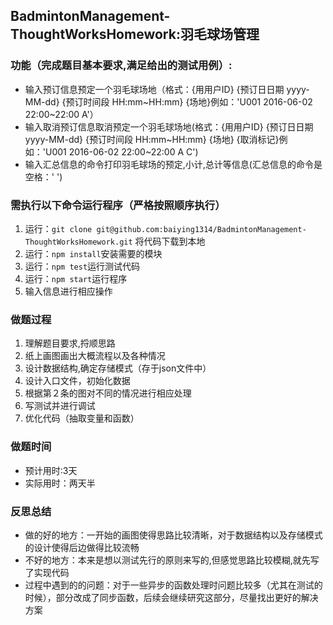 ## BadmintonManagement-ThoughtWorksHomework:羽毛球场管理
### 功能（完成题目基本要求,满足给出的测试用例）:
- 输入预订信息预定一个羽毛球场地（格式：{用用户ID} {预订日日期 yyyy-MM-dd} {预订时间段 HH:mm~HH:mm} {场地}例如：'U001 2016-06-02 22:00~22:00 A'）
- 输入取消预订信息取消预定一个羽毛球场地(格式：{用用户ID} {预订日日期 yyyy-MM-dd} {预订时间段 HH:mm~HH:mm} {场地} {取消标记}例如：'U001 2016-06-02 22:00~22:00 A C')
- 输入汇总信息的命令打印羽毛球场的预定,小计,总计等信息(汇总信息的命令是空格：' ')

### 需执行以下命令运行程序（严格按照顺序执行）
1. 运行：`git clone git@github.com:baiying1314/BadmintonManagement-ThoughtWorksHomework.git` 将代码下载到本地
2. 运行：`npm install`安装需要的模块
3. 运行：`npm test`运行测试代码
4. 运行：`npm start`运行程序
5. 输入信息进行相应操作

### 做题过程
1. 理解题目要求,捋顺思路
2. 纸上画图画出大概流程以及各种情况
3. 设计数据结构,确定存储模式（存于json文件中）
4. 设计入口文件，初始化数据
5. 根据第２条的图对不同的情况进行相应处理
6. 写测试并进行调试
7. 优化代码（抽取变量和函数）


### 做题时间
- 预计用时:3天
- 实际用时：两天半

### 反思总结
- 做的好的地方：一开始的画图使得思路比较清晰，对于数据结构以及存储模式的设计使得后边做得比较流畅
- 不好的地方：本来是想以测试先行的原则来写的,但感觉思路比较模糊,就先写了实现代码
- 过程中遇到的的问题：对于一些异步的函数处理时问题比较多（尤其在测试的时候），部分改成了同步函数，后续会继续研究这部分，尽量找出更好的解决方案